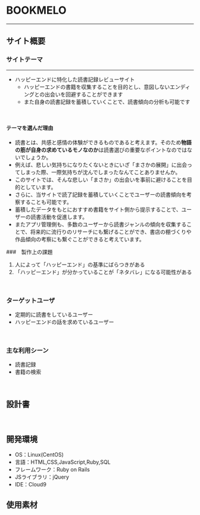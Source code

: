 # BOOKMELO
* * *
## サイト概要
### サイトテーマ
------------
* ハッピーエンドに特化した読書記録レビューサイト
  * ハッピーエンドの書籍を収集することを目的とし、意図しないエンディングとの出会いを回避することができます
  * また自身の読書記録を蓄積していくことで、読書傾向の分析も可能です

<!--何を『目的』とし、どのような『分類』なのかを簡潔に書く-->
​
#### テーマを選んだ理由
* 読書とは、共感と感情の体験ができるものであると考えます。そのため**物語の筋が自身の求めているモノなのか**は読書選びの重要なポイントなのではないでしょうか。
* 例えば、悲しい気持ちになりたくないときにいざ「まさかの展開」に出会ってしまった際、一際気持ちが沈んでしまったなんてことありませんか。
* このサイトでは、そんな悲しい「まさか」の出会いを事前に避けることを目的としています。
* さらに、当サイトで読了記録を蓄積していくことでユーザーの読書傾向を考察することも可能です。
* 蓄積したデータをもとにおすすめ書籍をサイト側から提示することで、ユーザーの読書活動を促進します。
* またアプリ管理側も、多数のユーザーから読書ジャンルの傾向を収集することで、将来的に流行りのリサーチにも繋げることができ、書店の棚づくりや作品傾向の考察にも繋ぐことができると考えています。
 
###　製作上の課題
1. 人によって「ハッピーエンド」の基準にばらつきがある
2. 「ハッピーエンド」が分かっていることが「ネタバレ」になる可能性がある

<!--なぜこのようなテーマにしたかを説明する-->
​
### ターゲットユーザ
* 定期的に読書をしているユーザー
* ハッピーエンドの話を求めているユーザー
<!--誰に使ってもらうかを具体的に記載する-->
​
### 主な利用シーン
* 読書記録
* 書籍の検索
<!--どのような時に使うのかの状況を記載すること-->
​
## 設計書
<!--テーマを設定・提出する時点では不要です-->
​
## 開発環境
- OS：Linux(CentOS)
- 言語：HTML,CSS,JavaScript,Ruby,SQL
- フレームワーク：Ruby on Rails
- JSライブラリ：jQuery
- IDE：Cloud9
​
## 使用素材
<!--- 外部サービスの画像素材・音声素材を使用した場合は、必ずサービス名とURLを明記してください。-->
<!--- アプリケーションの実装に使用したgem/bootstrapのリファレンスなどの記載は不要です。-->
<!--- 使用しない場合は、使用素材の項目をREADMEから削除してください。-->
<!--折りたたむ-->